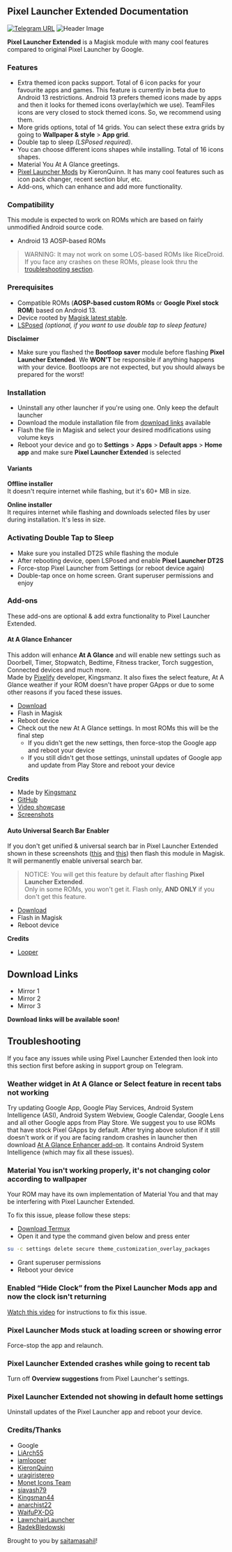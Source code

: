## Pixel Launcher Extended Documentation

[![Telegram URL](https://img.shields.io/twitter/url?label=Telegram&logo=telegram&style=social&url=https%3A%2F%2Ft.me%2)](https://telegram.me/modulesrepo)
![Header Image](https://raw.githubusercontent.com/saitamasahil/Pixel-Launcher-Extended/main/banner.jpg)

**Pixel Launcher Extended** is a Magisk module with many cool features compared to original Pixel Launcher by Google.

### Features
- Extra themed icon packs support. Total of 6 icon packs for your favourite apps and games. This feature is currently in beta due to Android 13 restrictions. Android 13 prefers themed icons made by apps and then it looks for themed icons overlay(which we use). TeamFiles icons are very closed to stock themed icons. So, we recommend using them.
- More grids options, total of 14 grids. You can select these extra grids by going to **Wallpaper & style** > **App grid**.
- Double tap to sleep *(LSPosed required)*.
- You can choose different icons shapes while installing. Total of 16 icons shapes.
- Material You At A Glance greetings.
- [Pixel Launcher Mods](https://github.com/KieronQuinn/PixelLauncherMods) by KieronQuinn. It has many cool features such as icon pack changer, recent section blur, etc.
- Add-ons, which can enhance and add more functionality.

### Compatibility
This module is expected to work on ROMs which are based on fairly unmodified Android source code.
- Android 13 AOSP-based ROMs

> WARNING: It may not work on some LOS-based ROMs like RiceDroid. If you face any crashes on these ROMs, please look thru the [troubleshooting section](#troubleshooting).

### Prerequisites
- Compatible ROMs (**AOSP-based custom ROMs** or **Google Pixel stock ROM**) based on Android 13.
- Device rooted by [Magisk latest stable](https://github.com/topjohnwu/Magisk/releases/latest).
- [LSPosed](https://github.com/LSPosed/LSPosed) *(optional, if you want to use double tap to sleep feature)*

**Disclaimer**
- Make sure you flashed the **Bootloop saver** module before flashing **Pixel Launcher Extended**. We **WON'T** be responsible if anything happens with your device. Bootloops are not expected, but you should always be prepared for the worst!

### Installation
- Uninstall any other launcher if you're using one. Only keep the default launcher
- Download the module installation file from [download links](#download-links) available
- Flash the file in Magisk and select your desired modifications using volume keys
- Reboot your device and go to **Settings** > **Apps** > **Default apps** > **Home app** and make sure **Pixel Launcher Extended** is selected

#### Variants
**Offline installer**  
It doesn't require internet while flashing, but it's 60+ MB in size.

**Online installer**  
It requires internet while flashing and downloads selected files by user during installation. It's less in size.

### Activating Double Tap to Sleep
- Make sure you installed DT2S while flashing the module
- After rebooting device, open LSPosed and enable **Pixel Launcher DT2S**
- Force-stop Pixel Launcher from Settings (or reboot device again)
- Double-tap once on home screen. Grant superuser permissions and enjoy

### Add-ons
These add-ons are optional & add extra functionality to Pixel Launcher Extended.

#### At A Glance Enhancer
This addon will enhance **At A Glance** and will enable new settings such as Doorbell, Timer, Stopwatch, Bedtime, Fitness tracker, Torch suggestion, Connected devices and much more.  
Made by [Pixelify](https://github.com/Kingsman44/Pixelify) developer, Kingsmanz. It also fixes the select feature, At A Glance weather if your ROM doesn't have proper GApps or due to some other reasons if you faced these issues.
- [Download](https://www.pling.com/p/1938895/)
- Flash in Magisk
- Reboot device
- Check out the new At A Glance settings. In most ROMs this will be the final step
  * If you didn't get the new settings, then force-stop the Google app and reboot your device
  * If you still didn't get those settings, uninstall updates of Google app and update from Play Store and reboot your device

**Credits**
- Made by [Kingsmanz](https://github.com/Kingsman44)
- [GitHub](https://github.com/Kingsman44/At-A-Glance-Enhancer)
- [Video showcase](https://graph.org/file/5cd90b41ec3563e69c62f.mp4)
- [Screenshots](https://graph.org/At-A-Glance-Enhancer-Screenshots-11-16)

#### Auto Universal Search Bar Enabler
If you don't get unified & universal search bar in Pixel Launcher Extended shown in these screenshots ([this](https://graph.org/file/ee8e311942af77de891c8.jpg) and [this](https://graph.org/file/dfe907c4aa1283a535aee.jpg)) then flash this module in Magisk. It will permanently enable universal search bar.  
> NOTICE: You will get this feature by default after flashing **Pixel Launcher Extended**.  
> Only in some ROMs, you won't get it. Flash only, **AND ONLY** if you don't get this feature.
- [Download](https://pling.com/p/1898907/)
- Flash in Magisk
- Reboot device

**Credits**
- [Looper](https://github.com/iamlooper)

## Download Links
- Mirror 1
- Mirror 2
- Mirror 3

**Download links will be available soon!**


## Troubleshooting
If you face any issues while using Pixel Launcher Extended then look into this section first before asking in support group on Telegram.

### Weather widget in At A Glance or Select feature in recent tabs not working
Try updating Google App, Google Play Services, Android System Intelligence (ASI), Android System Webview, Google Calendar, Google Lens and all other Google apps from Play Store. We suggest you to use ROMs that have stock Pixel GApps by default.
After trying above solution if it still doesn't work or if you are facing random crashes in launcher then download [At A Glance Enhancer add-on](#at-a-glance-enhancer). It contains Android System Intelligence (which may fix all these issues).

### Material You isn't working properly, it's not changing color according to wallpaper
Your ROM may have its own implementation of Material You and that may be interfering with Pixel Launcher Extended.

To fix this issue, please follow these steps:
- [Download Termux](https://f-droid.org/en/packages/com.termux/)
- Open it and type the command given below and press enter
```sh
su -c settings delete secure theme_customization_overlay_packages
``` 
- Grant superuser permissions
- Reboot your device

### Enabled “Hide Clock” from the Pixel Launcher Mods app and now the clock isn't returning
[Watch this video](https://index.teamfiles.workers.dev/0:/clock%20fix.mp4) for instructions to fix this issue.

### Pixel Launcher Mods stuck at loading screen or showing error
Force-stop the app and relaunch.

### Pixel Launcher Extended crashes while going to recent tab
Turn off **Overview suggestions** from Pixel Launcher's settings.

### Pixel Launcher Extended not showing in default home settings
Uninstall updates of the Pixel Launcher app and reboot your device.

### Credits/Thanks
- Google
- [LiArch55](http://telegram.me/LiArch55)
- [iamlooper](https://github.com/iamlooper/)
- [KieronQuinn](https://github.com/KieronQuinn)
- [uragiristereo](https://github.com/uragiristereo)
- [Monet Icons Team](https://teamfiles.net/about_monet-team.html)
- [siavash79](https://github.com/siavash79)
- [Kingsman44](https://github.com/Kingsman44)
- [anarchist22](https://telegram.me/anarchist22)
- [WaifuPX-DG](https://github.com/WaifuPX-DG)
- [LawnchairLauncher](https://github.com/LawnchairLauncher)
- [RadekBledowski](https://github.com/RadekBledowski)

Brought to you by [saitamasahil](https://github.com/saitamasahil)!
